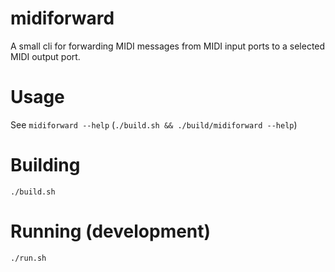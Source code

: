 # midiforward
A small cli for forwarding MIDI messages from MIDI input ports to a selected MIDI output port.

# Usage
See `midiforward --help` (`./build.sh && ./build/midiforward --help`)

# Building
```
./build.sh
```

# Running (development)
```
./run.sh
```
